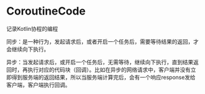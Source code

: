 # CoroutineCode
记录Kotlin协程的编程

同步：是一种行为，发起请求后，或者开启一个任务后，需要等待结果的返回，才会继续向下执行。

异步：当发起请求后，或开启一个任务后，无需等待，继续向下执行，直到结果返回时，再执行对应的代码块（回调）。比如在异步的网络请求中，客户端并没有立即得到服务端的返回结果，所以当服务端计算完后，会有一个响应response发给客户端，客户端执行回调。
